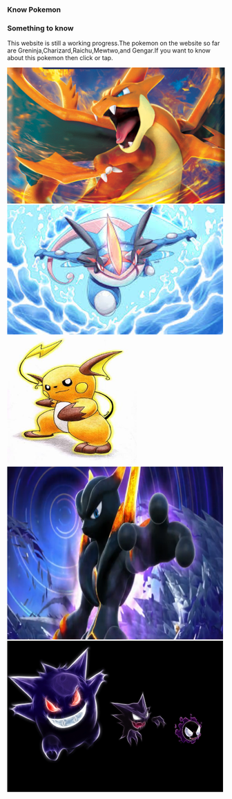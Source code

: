 ### Know Pokemon
### Something to know
This website is still a working progress.The pokemon on the website so far are Greninja,Charizard,Raichu,Mewtwo,and Gengar.If you want to know about this pokemon then click or tap.

 [<img src="Charizard.png"/>](Charizard.md)
[<img src="mega Greninja.jpeg" height="300" width="500"/>](Greninja.md)
<img src="Raichu-pokemon-21626756-342-500.jpg" height="300" width="300"/>
<img src="pokken-darkmewtwo-750.png" height="400" width="500"/>
<img src="gengar-haunter-gastly-pokemon.jpg" height="350" width="500"/>
 











